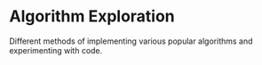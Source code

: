 # Algorithm Exploration

Different methods of implementing various popular algorithms and experimenting with code.
